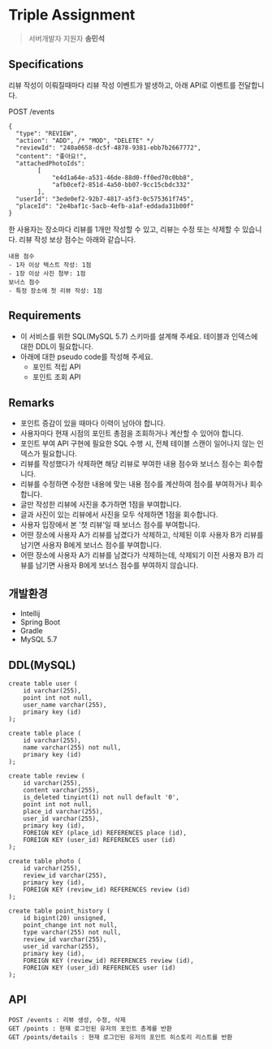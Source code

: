 # Triple Assignment 

> 서버개발자 지원자
> **송민석** 

## Specifications
리뷰 작성이 이뤄질때마다 리뷰 작성 이벤트가 발생하고, 아래 API로 이벤트를 전달합니다.

POST /events

```
{
  "type": "REVIEW",
  "action": "ADD", /* "MOD", "DELETE" */
  "reviewId": "240a0658-dc5f-4878-9381-ebb7b2667772",
  "content": "좋아요!",
  "attachedPhotoIds": 
  		[
		  	"e4d1a64e-a531-46de-88d0-ff0ed70c0bb8",
		   	"afb0cef2-851d-4a50-bb07-9cc15cbdc332"
	 	],
  "userId": "3ede0ef2-92b7-4817-a5f3-0c575361f745",
  "placeId": "2e4baf1c-5acb-4efb-a1af-eddada31b00f"
}
```
한 사용자는 장소마다 리뷰를 1개만 작성할 수 있고, 리뷰는 수정 또는 삭제할 수 있습니다. 리뷰 작성 보상 점수는 아래와 같습니다.

```
내용 점수
- 1자 이상 텍스트 작성: 1점
- 1장 이상 사진 첨부: 1점
보너스 점수
- 특정 장소에 첫 리뷰 작성: 1점
```


## Requirements

- 이 서비스를 위한 SQL(MySQL 5.7) 스키마를 설계해 주세요. 테이블과 인덱스에 대한 DDL이 필요합니다.  
- 아래에 대한 pseudo code를 작성해 주세요.
	- 포인트 적립 API
	- 포인트 조회 API

## Remarks
- 포인트 증감이 있을 때마다 이력이 남아야 합니다.
- 사용자마다 현재 시점의 포인트 총점을 조회하거나 계산할 수 있어야 합니다.
- 포인트 부여 API 구현에 필요한 SQL 수행 시, 전체 테이블 스캔이 일어나지 않는 인덱스가 필요합니다.
- 리뷰를 작성했다가 삭제하면 해당 리뷰로 부여한 내용 점수와 보너스 점수는 회수합니다.
- 리뷰를 수정하면 수정한 내용에 맞는 내용 점수를 계산하여 점수를 부여하거나 회수합니다.
- 글만 작성한 리뷰에 사진을 추가하면 1점을 부여합니다.
- 글과 사진이 있는 리뷰에서 사진을 모두 삭제하면 1점을 회수합니다.
- 사용자 입장에서 본 '첫 리뷰'일 때 보너스 점수를 부여합니다.
- 어떤 장소에 사용자 A가 리뷰를 남겼다가 삭제하고, 삭제된 이후 사용자 B가 리뷰를 남기면 사용자 B에게 보너스 점수를 부여합니다.
- 어떤 장소에 사용자 A가 리뷰를 남겼다가 삭제하는데, 삭제되기 이전 사용자 B가 리뷰를 남기면 사용자 B에게 보너스 점수를 부여하지 않습니다.

## 개발환경 

- Intellij  
- Spring Boot
- Gradle
- MySQL 5.7

## DDL(MySQL)

```
create table user (
	id varchar(255), 
	point int not null, 
	user_name varchar(255), 
	primary key (id)
);

create table place (
	id varchar(255),
	name varchar(255) not null, 
	primary key (id)
);

create table review (
	id varchar(255), 
	content varchar(255), 
	is_deleted tinyint(1) not null default '0', 
	point int not null, 
	place_id varchar(255), 
	user_id varchar(255), 
	primary key (id), 
	FOREIGN KEY (place_id) REFERENCES place (id), 
	FOREIGN KEY (user_id) REFERENCES user (id)
);

create table photo (
	id varchar(255), 
	review_id varchar(255), 
	primary key (id), 
	FOREIGN KEY (review_id) REFERENCES review (id)
);

create table point_history (
	id bigint(20) unsigned, 
	point_change int not null, 
	type varchar(255) not null, 
	review_id varchar(255), 
	user_id varchar(255), 
	primary key (id), 
	FOREIGN KEY (review_id) REFERENCES review (id), 
	FOREIGN KEY (user_id) REFERENCES user (id)
);

```

## API

```
POST /events : 리뷰 생성, 수정, 삭제
GET /points : 현재 로그인된 유저의 포인트 총계를 반환 
GET /points/details : 현재 로그인된 유저의 포인트 히스토리 리스트를 반환 
```
